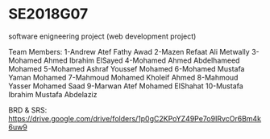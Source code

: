 # SE2018G07
software enigneering project (web development project)


Team Members:
1-Andrew Atef Fathy Awad
2-Mazen Refaat Ali Metwally
3-Mohamed Ahmed Ibrahim ElSayed
4-Mohamed Ahmed Abdelhameed Mohamed
5-Mohamed Ashraf Youssef Mohamed
6-Mohamed Mustafa Yaman Mohamed
7-Mahmoud Mohamed Kholeif Ahmed
8-Mahmoud Yasser Mohamed Saad
9-Marwan Atef Mohamed ElShahat
10-Mustafa Ibrahim Mustafa Abdelaziz

BRD & SRS:
https://drive.google.com/drive/folders/1p0gC2KPoYZ49Pe7o9IRvcOr6Bm4k6uw9
